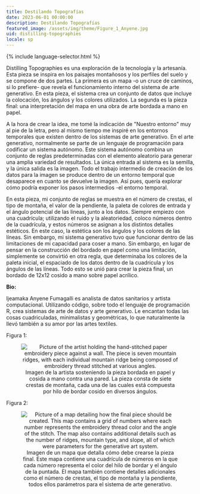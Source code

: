 ```yaml
---
title: Destilando Topografías
date: 2023-06-01 00:00:00
description: Destilando Topografías
featured_image: /assets/img/theme/Figure_1_Anyene.jpg
uid: distilling-topographies
locale: sp
---
```


{% include language-selector.html %}

Distilling Topographies es una exploración de la tecnología y la artesanía. Esta pieza se inspira en los paisajes montañosos y los perfiles del suelo y se compone de dos partes. La primera es un mapa -o un cruce de caminos, si lo prefiere- que revela el funcionamiento interno del sistema de arte generativo. En esta pieza, el sistema crea un conjunto de datos que incluye la colocación, los ángulos y los colores utilizados. La segunda es la pieza final: una interpretación del mapa en una obra de arte bordada a mano en papel.

A la hora de crear la idea, me tomé la indicación de "Nuestro entorno" muy al pie de la letra, pero al mismo tiempo me inspiré en los entornos temporales que existen dentro de los sistemas de arte generativo. En el arte generativo, normalmente se parte de un lenguaje de programación para codificar un sistema autónomo. Este sistema autónomo combina un conjunto de reglas predeterminadas con el elemento aleatorio para generar una amplia variedad de resultados. La única entrada al sistema es la semilla, y la única salida es la imagen. Todo el trabajo intermedio de creación de los datos para la imagen se produce dentro de un entorno temporal que desaparece en cuanto se devuelve la imagen. Así pues, quería explorar cómo podría exponer los pasos intermedios -el entorno temporal.

En esta pieza, mi conjunto de reglas se muestra en el número de crestas, el tipo de montaña, el valor de la pendiente, la paleta de colores de entrada y el ángulo potencial de las líneas, junto a los datos. Siempre empiezo con una cuadrícula; utilizando el ruido y la aleatoriedad, coloco números dentro de la cuadrícula, y estos números se asignan a los distintos detalles estéticos. En este caso, la estética son los ángulos y los colores de las líneas. Sin embargo, mi sistema generativo tuvo que funcionar dentro de las limitaciones de mi capacidad para coser a mano. Sin embargo, en lugar de pensar en la construcción del bordado en papel como una limitación, simplemente se convirtió en otra regla, que determinaba los colores de la paleta inicial, el espaciado de los datos dentro de la cuadrícula y los ángulos de las líneas. Todo esto se unió para crear la pieza final, un bordado de 12x12 cosido a mano sobre papel acrílico.

**Bio:**

Ijeamaka Anyene Fumagalli es analista de datos sanitarios y artista computacional. Utilizando código, sobre todo el lenguaje de programación R, crea sistemas de arte de datos y arte generativo. Le encantan todas las cosas cuadriculadas, minimalistas y geométricas, lo que naturalmente la llevó también a su amor por las artes textiles.

Figura 1:

<center>
<figure>
	<img src="../assets/img/theme/Figure_1_Anyene.jpg" alt="Picture of the artist holding the hand-stitched paper embroidery piece against a wall. The piece is seven mountain ridges, with each individual mountain ridge being composed of embroidery thread stitched at various angles.">
    Imagen de la artista sosteniendo la pieza bordada en papel y cosida a mano contra una pared. La pieza consta de siete crestas de montaña, cada una de las cuales está compuesta por hilo de bordar cosido en diversos ángulos. 
</figure>
</center>

Figura 2:

<center>
<figure>
	<img src="../assets/img/theme/Figure_2_Anyene.png" alt="Picture of a map detailing how the final piece should be created. This map contains a grid of numbers where each number represents the embroidery thread color and the angle of the stitch. The map also contains additional details such as the number of ridges, mountain type, and slope, all of which were parameters for the generative art system.">
    Imagen de un mapa que detalla cómo debe crearse la pieza final. Este mapa contiene una cuadrícula de números en la que cada número representa el color del hilo de bordar y el ángulo de la puntada. El mapa también contiene detalles adicionales como el número de crestas, el tipo de montaña y la pendiente, todos ellos parámetros para el sistema de arte generativo. 
</figure>
</center>
